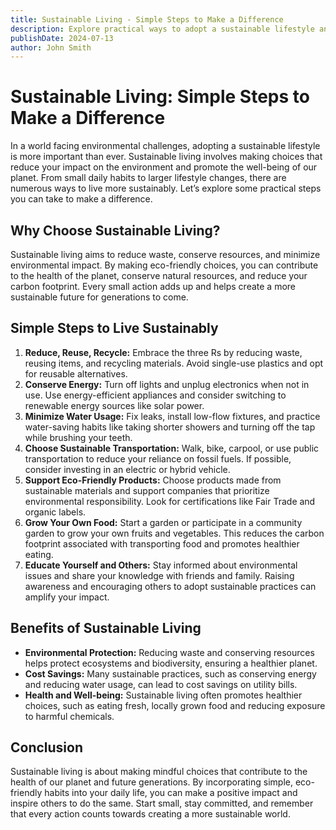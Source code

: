 ```yaml
---
title: Sustainable Living - Simple Steps to Make a Difference
description: Explore practical ways to adopt a sustainable lifestyle and contribute to a healthier planet.
publishDate: 2024-07-13
author: John Smith
---
```

# Sustainable Living: Simple Steps to Make a Difference
In a world facing environmental challenges, adopting a sustainable lifestyle is more important than ever. Sustainable living involves making choices that reduce your impact on the environment and promote the well-being of our planet. From small daily habits to larger lifestyle changes, there are numerous ways to live more sustainably. Let’s explore some practical steps you can take to make a difference.

## Why Choose Sustainable Living?
Sustainable living aims to reduce waste, conserve resources, and minimize environmental impact. By making eco-friendly choices, you can contribute to the health of the planet, conserve natural resources, and reduce your carbon footprint. Every small action adds up and helps create a more sustainable future for generations to come.

## Simple Steps to Live Sustainably
1. **Reduce, Reuse, Recycle:** Embrace the three Rs by reducing waste, reusing items, and recycling materials. Avoid single-use plastics and opt for reusable alternatives.
2. **Conserve Energy:** Turn off lights and unplug electronics when not in use. Use energy-efficient appliances and consider switching to renewable energy sources like solar power.
3. **Minimize Water Usage:** Fix leaks, install low-flow fixtures, and practice water-saving habits like taking shorter showers and turning off the tap while brushing your teeth.
4. **Choose Sustainable Transportation:** Walk, bike, carpool, or use public transportation to reduce your reliance on fossil fuels. If possible, consider investing in an electric or hybrid vehicle.
5. **Support Eco-Friendly Products:** Choose products made from sustainable materials and support companies that prioritize environmental responsibility. Look for certifications like Fair Trade and organic labels.
6. **Grow Your Own Food:** Start a garden or participate in a community garden to grow your own fruits and vegetables. This reduces the carbon footprint associated with transporting food and promotes healthier eating.
7. **Educate Yourself and Others:** Stay informed about environmental issues and share your knowledge with friends and family. Raising awareness and encouraging others to adopt sustainable practices can amplify your impact.

## Benefits of Sustainable Living
 * **Environmental Protection:** Reducing waste and conserving resources helps protect ecosystems and biodiversity, ensuring a healthier planet.
 * **Cost Savings:** Many sustainable practices, such as conserving energy and reducing water usage, can lead to cost savings on utility bills.
 * **Health and Well-being:** Sustainable living often promotes healthier choices, such as eating fresh, locally grown food and reducing exposure to harmful chemicals.

## Conclusion
Sustainable living is about making mindful choices that contribute to the health of our planet and future generations. By incorporating simple, eco-friendly habits into your daily life, you can make a positive impact and inspire others to do the same. Start small, stay committed, and remember that every action counts towards creating a more sustainable world.
